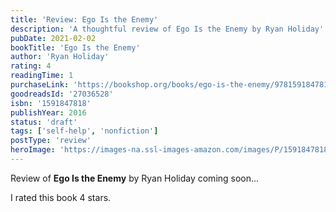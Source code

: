 ```yaml
---
title: 'Review: Ego Is the Enemy'
description: 'A thoughtful review of Ego Is the Enemy by Ryan Holiday'
pubDate: 2021-02-02
bookTitle: 'Ego Is the Enemy'
author: 'Ryan Holiday'
rating: 4
readingTime: 1
purchaseLink: 'https://bookshop.org/books/ego-is-the-enemy/9781591847816'
goodreadsId: '27036528'
isbn: '1591847818'
publishYear: 2016
status: 'draft'
tags: ['self-help', 'nonfiction']
postType: 'review'
heroImage: 'https://images-na.ssl-images-amazon.com/images/P/1591847818.01.L.jpg'
---
```


Review of **Ego Is the Enemy** by Ryan Holiday coming soon...

I rated this book 4 stars.